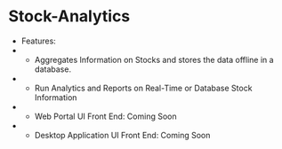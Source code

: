 # Stock-Analytics
* Features:
* * Aggregates Information on Stocks and stores the data offline in a database.
* * Run Analytics and Reports on Real-Time or Database Stock Information
* * Web Portal UI Front End: Coming Soon
* * Desktop Application UI Front End: Coming Soon
